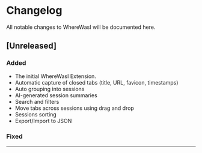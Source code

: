 # Changelog

All notable changes to WhereWasI will be documented here.

## [Unreleased]

### Added

- The initial WhereWasI Extension.
- Automatic capture of closed tabs (title, URL, favicon, timestamps)
- Auto grouping into sessions
- AI-generated session summaries
- Search and filters
- Move tabs across sessions using drag and drop
- Sessions sorting
- Export/Import to JSON

### Fixed

---
